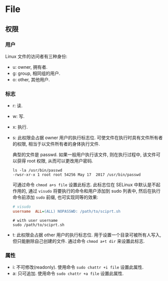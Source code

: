 # File

## 权限
### 用户
Linux 文件的访问者有三种身份:
* u: owner, 拥有者.
* g: group, 相同组的用户.
* o: other, 其他用户.

### 标志
* r: 读.
* w: 写.
* x: 执行.
* s: 此权限会占据 owner 用户的执行标志位. 可使文件在执行时具有文件所有者的权限, 相当于以文件所有者的身体执行文件.

    典型的文件是 passwd. 如果一般用户执行该文件, 则在执行过程中, 该文件可以获得 root 权限, 从而可以更改用户密码.
    
    ```shell
    ls -la /usr/bin/passwd
    -rwsr-xr-x 1 root root 54256 May 17  2017 /usr/bin/passwd
    ```
    
    可通过命令 `chmod a+s file` 设置此标志.
    此标志位在 SELinux 中默认是不起作用的, 通过 `visudo` 将要执行的命令和用户添加到 sudo 列表中, 然后在执行命令前添加 `sudo` 前缀, 也可实现同等的效果:
    ```ini
    # visudo
    username  ALL=(ALL) NOPASSWD: /path/to/sciprt.sh
    ```
    
    ```shell
    # with user username
    sudo /path/to/sciprt.sh
    ```
    
* t: 此权限会占据 other 用户的执行标志位. 用于设置一个目录可被所有人写入, 但只能删除自己创建的文件. 通过命令 `chmod a+t dir` 来设置此标志.

### 属性
* i: 不可修改(readonly). 使用命令 `sudo chattr +i file` 设置此属性.
* a: 只可追加. 使用命令 `sudo chattr +a file` 设置此属性.
